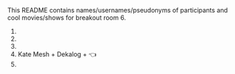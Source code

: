 This README contains names/usernames/pseudonyms of participants and cool movies/shows for breakout room 6.

1.
2.
3.
4. Kate Mesh + Dekalog + 👈
5.
